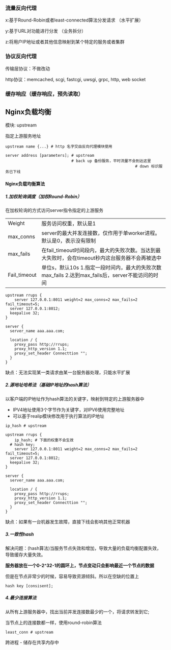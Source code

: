 ### 流量反向代理

x:基于Round-Robin或者least-connected算法分发请求 （水平扩展）

y:基于URL对功能进行分发 （业务拆分）

z:将用户IP地址或者其他信息映射到某个特定的服务或者集群

### 协议反向代理

传输层协议：不做改动

http协议：memcached, scgi, fastcgi, uwsgi, grpc, http, web socket

### 缓存响应（缓存响应，预先读取）



## Nginx负载均衡

模块: upstream

指定上游服务地址

```nginx
upstream name {...} # http 名字交由反向代理模块使用

server address [parameters]; # upstream
                             # back up 备份服务，平时流量不会到达这里
														 # down 标识服务已下线
```



#### Nginx负载均衡算法

##### 1.加权轮询调度（加权Round-Robin）

在加权轮询的方式访问server指令指定的上游服务

|              |                                                              |
| ------------ | ------------------------------------------------------------ |
| Weight       | 服务访问权重，默认是1                                        |
| max_conns    | server的最大并发连接数，仅作用于单worker进程。默认是0，表示没有限制 |
| max_fails    | 在fail_timeout时间段内，最大的失败次数。当达到最大失败时，会在timeout秒内这台服务器不会再被选中 |
| Fail_timeout | 单位s，默认10s 1.指定一段时间内，最大的失败次数max_fails 2.达到max_fails后，server不能访问的时间 |

```nginx
upstream rrups {
	server 127.0.0.1:8011 weight=2 max_conns=2 max_fails=2 fail_timeout=5;
  server 127.0.0.1:8012;
  keepalive 32;
}

server {
  server_name aaa.aaa.com;
  
  location / {
    proxy_pass http://rrups;
    proxy_http_version 1.1;
    proxy_set_header Connecttion "";
  }
}
```

缺点：无法实现某一类请求由某一台服务器处理，只能水平扩展

##### 2.源地址哈希法（基础IP地址的hash算法）

以客户端的IP地址作为hash算法的关键字，映射到特定的上游服务器中

* IPV4地址使用3个字节作为关键字，对IPV6使用完整地址
* 可以基于realip模块修改用于执行算法的IP地址

```
ip_hash # upstream
```

```nginx
upstream rrups {
	ip_hash; # 下面的权重不会生效
  # hash key;
	server 127.0.0.1:8011 weight=2 max_conns=2 max_fails=2 fail_timeout=5;
  server 127.0.0.1:8012;
  keepalive 32;
}

server {
  server_name aaa.aaa.com;
  
  location / {
    proxy_pass http://rrups;
    proxy_http_version 1.1;
    proxy_set_header Connecttion "";
  }
}
```

缺点：如果有一台机器发生故障，直接下线会影响其他正常机器

##### 3.一致性hash

解决问题：(hash算法)当服务节点失效和增加，导致大量的负载均衡配置失效，导致缓存大量失效。

**服务器放在一个0-2^32-1的圆环上，节点变动只会影响最近一个节点的数据**

但是在节点非常少的时候，容易导致资源倾斜。所以在空缺的位置上

```
hash key [consisent];
```

##### 4.最少连接算法

从所有上游服务器中，找出当前并发连接数最少的一个，将请求转发到它;

当节点上的连接数都一样，使用round-robin算法

```nginx
least_conn # upstream
```





跨进程 - 储存在共享内存中









 